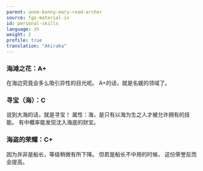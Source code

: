 ```yaml
---
parent: anne-bonny-mary-read-archer
source: fgo-material-iv
id: personal-skills
language: zh
weight: 2
profile: true
translation: "Akiraka"
---
```


### 海滩之花：A+

在海边究竟会多么吸引异性的目光呢。
A+的话，就是名媛的领域了。

### 寻宝（海）：C

说到大海的话，就是寻宝！
属性：海，是只有以海为生之人才被允许拥有的技能。
有中概率能发现沈入海底的财宝。

### 海盗的荣耀：C+

因为并非是船长，等级稍微有所下降。
但若是船长不中用的时候，
这份荣誉反而会提高。
